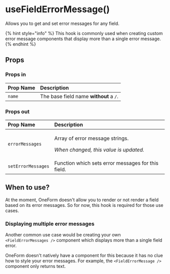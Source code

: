 # useFieldErrorMessage\(\)

Allows you to get and set error messages for any field.

{% hint style="info" %}
This hook is commonly used when creating custom error message components that display more than a single error message.
{% endhint %}

## Props

### Props in

| Prop Name | Description |
| :--- | :--- |
| `name` | The base field name **without** a `/`. |

### Props out

<table>
  <thead>
    <tr>
      <th style="text-align:left">Prop Name</th>
      <th style="text-align:left">Description</th>
    </tr>
  </thead>
  <tbody>
    <tr>
      <td style="text-align:left"><code>errorMessages</code>
      </td>
      <td style="text-align:left">
        <p>Array of error message strings.</p>
        <p><em>When changed, this value is updated.</em>
        </p>
      </td>
    </tr>
    <tr>
      <td style="text-align:left"><code>setErrorMessages</code>
      </td>
      <td style="text-align:left">Function which sets error messages for this field.</td>
    </tr>
  </tbody>
</table>

## When to use?

At the moment, OneForm doesn't allow you to render or not render a field based on its error messages. So for now, this hook is required for those use cases.

### Displaying multiple error messages

Another common use case would be creating your own `<FieldErrorMessages />` component which displays more than a single field error.

OneForm doesn't natively have a component for this because it has no clue how to style your error messages. For example, the `<FieldErrorMessage />` component only returns text.

